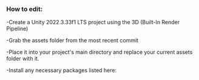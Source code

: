 <h3>How to edit:</h3>
<p>-Create a Unity 2022.3.33f1 LTS project using the 3D (Built-In Render Pipeline)</p>
<p>-Grab the assets folder from the most recent commit</p>
<p>-Place it into your project's main directory and replace your current assets folder with it.</p>
<p>-Install any necessary packages listed here:</p>
